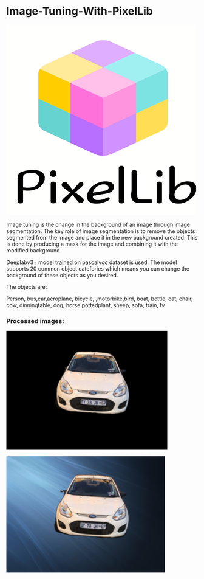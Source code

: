 # Image-Tuning-With-PixelLib
![Logo](PixelLibLogo.png)

Image tuning is the change in the background of an image through image segmentation. The key role of image segmentation is to remove the objects segmented from the image and place it in the new background created. This is done by producing a mask for the image and combining it with the modified background.

Deeplabv3+ model trained on pascalvoc dataset is used. The model supports 20 common object catefories which means you can change the background of these objects as you desired. 

The objects are:

Person, bus,car,aeroplane, bicycle, ,motorbike,bird, boat, bottle,  cat, chair, cow, dinningtable, dog,
horse pottedplant, sheep, sofa, train, tv

<h3 > Processed images: </h3>

![Eg](C1.png) 


![Eg](C2.png)
